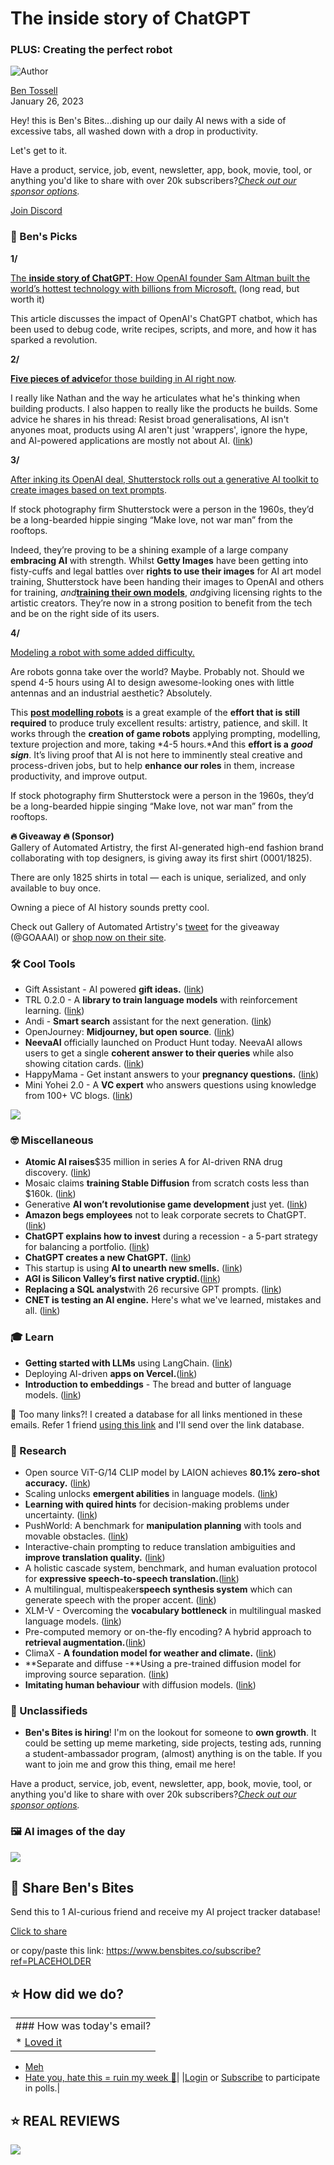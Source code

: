 # The inside story of ChatGPT

### PLUS: Creating the perfect robot

![Author](https://media.beehiiv.com/cdn-cgi/image/fit=scale-down,format=auto,onerror=redirect,quality=80/uploads/user/profile_picture/fc858b4d-39e3-4be1-abf4-2b55504e21a2/thumb_uJ4UYake_400x400.jpg)

[Ben Tossell](https://www.twitter.com/bentossell)\
January 26, 2023

Hey! this is Ben's Bites...dishing up our daily AI news with a side of excessive tabs, all washed down with a drop in productivity.

Let's get to it.

Have a product, service, job, event, newsletter, app, book, movie, tool, or anything you'd like to share with over 20k subscribers?*[Check out our sponsor options](https://sponsor.bensbites.co/).*

[Join Discord](https://discord.gg/qd92NKjDdE)

### 🤌 Ben's Picks

**1/**

[The **inside story of ChatGPT**: How OpenAI founder Sam Altman built the world’s hottest technology with billions from Microsoft.](https://archive.is/LqD2t) (long read, but worth it)

This article discusses the impact of OpenAI's ChatGPT chatbot, which has been used to debug code, write recipes, scripts, and more, and how it has sparked a revolution.

**2/**

**[Five pieces of advice](https://twitter.com/nbashaw/status/1618298006138421249?s=20\&t=p-B-V0B3C8yivzBfJd1njA)**[for those building in AI right now](https://twitter.com/nbashaw/status/1618298006138421249?s=20\&t=p-B-V0B3C8yivzBfJd1njA).

I really like Nathan and the way he articulates what he's thinking when building products. I also happen to really like the products he builds. Some advice he shares in his thread: Resist broad generalisations, AI isn't anyones moat, products using AI aren't just 'wrappers', ignore the hype, and AI-powered applications are mostly not about AI. ([link](https://twitter.com/nbashaw/status/1618298006138421249?s=20\&t=p-B-V0B3C8yivzBfJd1njA))

**3/**

[After inking its OpenAI deal, Shutterstock rolls out a generative AI toolkit to create images based on text prompts](https://techcrunch.com/2023/01/25/after-inking-its-openai-deal-shutterstock-rolls-out-a-generative-ai-toolkit-to-create-images-based-on-text-prompts/).

If stock photography firm Shutterstock were a person in the 1960s, they’d be a long-bearded hippie singing “Make love, not war man” from the rooftops.

Indeed, they’re proving to be a shining example of a large company **embracing AI** with strength. Whilst **Getty Images** have been getting into fisty-cuffs and legal battles over **rights to use their images** for AI art model training, Shutterstock have been handing their images to OpenAI and others for training, *and*[**training their own models**](https://techcrunch.com/2023/01/25/after-inking-its-openai-deal-shutterstock-rolls-out-a-generative-ai-toolkit-to-create-images-based-on-text-prompts/), *and*giving licensing rights to the artistic creators. They’re now in a strong position to benefit from the tech and be on the right side of its users.

**4/**

[Modeling a robot with some added difficulty.](https://echoesofsomewhere.com/2023/01/25/modeling-a-robot-with-some-added-difficulty/)

Are robots gonna take over the world? Maybe. Probably not. Should we spend 4-5 hours using AI to design awesome-looking ones with little antennas and an industrial aesthetic? Absolutely.

This [**post modelling robots**](https://echoesofsomewhere.com/2023/01/25/modeling-a-robot-with-some-added-difficulty/) is a great example of the **effort that is still required** to produce truly excellent results: artistry, patience, and skill. It works through the **creation of game robots** applying prompting, modelling, texture projection and more, taking \*4-5 hours.\*And this **effort is a** ***good*** ***sign***. It’s living proof that AI is not here to imminently steal creative and process-driven jobs, but to help **enhance our roles** in them, increase productivity, and improve output.

If stock photography firm Shutterstock were a person in the 1960s, they’d be a long-bearded hippie singing “Make love, not war man” from the rooftops.

**🔥 Giveaway 🔥 (Sponsor)**\
Gallery of Automated Artistry, the first AI-generated high-end fashion brand collaborating with top designers, is giving away its first shirt (0001/1825).

There are only 1825 shirts in total — each is unique, serialized, and only available to buy once.

Owning a piece of AI history sounds pretty cool.

Check out Gallery of Automated Artistry's [tweet](https://twitter.com/GOAAAI/status/1617881949380673538) for the giveaway (@GOAAAI) or [shop now on their site](https://goaa.ai/).

### 🛠️ Cool Tools

- Gift Assistant - AI powered **gift ideas.** ([link](https://www.giftassistant.io/))
- TRL 0.2.0 - A **library to train language models** with reinforcement learning. ([link](https://github.com/lvwerra/trl))
- Andi - **Smart search** assistant for the next generation. ([link](https://andisearch.com/))
- OpenJourney: **Midjourney, but open source**. ([link](https://open-journey.github.io/))
- **NeevaAI** officially launched on Product Hunt today. NeevaAI allows users to get a single **coherent answer to their queries** while also showing citation cards. ([link](https://www.producthunt.com/posts/neevaai))
- HappyMama - Get instant answers to your **pregnancy questions.** ([link](https://happy-mama.vercel.app/))
- Mini Yohei 2.0 - A **VC expert** who answers questions using knowledge from 100+ VC blogs. ([link](https://twitter.com/yoheinakajima/status/1618321263801544704?s=20\&t=aU37sVB3EjVib_eCUYNmjA))

![](https://media.beehiiv.com/cdn-cgi/image/fit=scale-down,format=auto,onerror=redirect,quality=80/uploads/asset/file/6d635ce2-c4aa-4cd5-a6ae-c94043b76109/image.png)

### 🤓 Miscellaneous

- **Atomic AI raises**$35 million in series A for AI-driven RNA drug discovery. ([link](https://www.notboring.co/p/atomic-ai-unlocking-rna))
- Mosaic claims **training Stable Diffusion** from scratch costs less than $160k. ([link](https://www.mosaicml.com/blog/training-stable-diffusion-from-scratch-costs-160k))
- Generative **AI won’t revolutionise game development** just yet. ([link](https://www.wired.com/story/generative-ai-video-game-development/))
- **Amazon begs employees** not to leak corporate secrets to ChatGPT. ([link](https://futurism.com/the-byte/amazon-begs-employees-chatgpt))
- **ChatGPT explains how to invest** during a recession - a 5-part strategy for balancing a portfolio. ([link](https://markets.businessinsider.com/news/stocks/chatgpt-investing-advice-recession-bot-openai-portfolio-strategy-bonds-2023-1))
- **ChatGPT creates a new ChatGPT.** ([link](https://www.youtube.com/watch?v=QumfkMQr47M))
- This startup is using **AI to unearth new smells.** ([link](https://www.wired.com/story/this-startup-is-using-ai-to-unearth-new-smells/))
- **AGI is Silicon Valley’s first native cryptid.**([link](https://www.jonstokes.com/p/agi-is-silicon-valleys-first-native))
- **Replacing a SQL analyst**with 26 recursive GPT prompts. ([link](https://www.patterns.app/blog/2023/01/18/crunchbot-sql-analyst-gpt/))
- **CNET is testing an AI engine.** Here's what we've learned, mistakes and all. ([link](https://www.cnet.com/tech/cnet-is-testing-an-ai-engine-heres-what-weve-learned-mistakes-and-all/))

### 🎓 Learn

- **Getting started with LLMs** using LangChain. ([link](https://www.pinecone.io/learn/langchain-intro/))
- Deploying AI-driven **apps on Vercel.**([link](https://vercel.com/blog/deploying-ai-applications))
- **Introduction to embeddings** - The bread and butter of language models. ([link](https://twitter.com/CohereAI/status/1618237043116593152?s=20\&t=dKwdFmWoq1_1so4MYxkIQA))

👋 Too many links?! I created a database for all links mentioned in these emails. Refer 1 friend [using this link](https://www.bensbites.co/subscribe?ref=PLACEHOLDER) and I'll send over the link database.

### 🔬 Research

- Open source ViT-G/14 CLIP model by LAION achieves **80.1% zero-shot accuracy.** ([link](https://laion.ai/blog/giant-openclip/))
- Scaling unlocks **emergent abilities** in language models. ([link](https://docs.google.com/presentation/d/1yzbmYB5E7G8lY2-KzhmArmPYwwl7o7CUST1xRZDUu1Y/edit?resourcekey=0-6_TnUMoKWCk_FN2BiPxmbw#slide=id.g16197112905_0_0))
- **Learning with quired hints** for decision-making problems under uncertainty. ([link](https://ai.googleblog.com/2023/01/learning-with-queried-hints.html?m=1))
- PushWorld: A benchmark for **manipulation planning** with tools and movable obstacles. ([link](http://arxiv.org/abs/2301.10289))
- Interactive-chain prompting to reduce translation ambiguities and **improve translation quality.** ([link](https://arxiv.org/abs/2301.10309))
- A holistic cascade system, benchmark, and human evaluation protocol for **expressive speech-to-speech translation.**([link](https://arxiv.org/abs/2301.10606))
- A multilingual, multispeaker**speech synthesis system** which can generate speech with the proper accent. ([link](https://arxiv.org/abs/2301.10335))
- XLM-V - Overcoming the **vocabulary bottleneck** in multilingual masked language models. ([link](https://arxiv.org/abs/2301.10472))
- Pre-computed memory or on-the-fly encoding? A hybrid approach to **retrieval augmentation.**([link](https://arxiv.org/abs/2301.10448))
- ClimaX - **A foundation model for weather and climate.** ([link](http://arxiv.org/abs/2301.10343))
- \*\*Separate and diffuse -\*\*Using a pre-trained diffusion model for improving source separation. ([link](https://arxiv.org/abs/2301.10752))
- **Imitating human behaviour** with diffusion models. ([link](https://arxiv.org/abs/2301.10677))

### 📰 Unclassifieds

- **Ben's Bites is hiring**! I'm on the lookout for someone to **own growth**. It could be setting up meme marketing, side projects, testing ads, running a student-ambassador program, (almost) anything is on the table. If you want to join me and grow this thing, email me here!

Have a product, service, job, event, newsletter, app, book, movie, tool, or anything you'd like to share with over 20k subscribers?*[Check out our sponsor options](https://sponsor.bensbites.co/).*

### 🖼 AI images of the day

![](https://media.beehiiv.com/cdn-cgi/image/fit=scale-down,format=auto,onerror=redirect,quality=80/uploads/asset/file/430ace20-7034-43cd-a9c0-4a606ee61ceb/image.png)

## 🤗 Share Ben's Bites

Send this to 1 AI-curious friend and receive my AI project tracker database!

[Click to share](https://www.bensbites.co/subscribe?ref=PLACEHOLDER)

or copy/paste this link: https://www.bensbites.co/subscribe?ref=PLACEHOLDER

## ⭐️ How did we do?

||
|:---|
|### How was today's email?|
|\* [Loved it](https://www.bensbites.co/login)

- [Meh](https://www.bensbites.co/login)
- [Hate you, hate this = ruin my week 🥹](https://www.bensbites.co/login)|
  |[Login](https://www.bensbites.co/login) or [Subscribe](https://www.bensbites.co/subscribe) to participate in polls.|

## ⭐️ REAL REVIEWS

![](https://media.beehiiv.com/cdn-cgi/image/fit=scale-down,format=auto,onerror=redirect,quality=80/uploads/asset/file/c8a91ecd-5477-493e-bb9d-9ed8f04bde24/Screenshot_2022-12-13_at_14.55.58.png)
